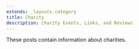 ```yaml
---
extends: _layouts.category
title: Charity
description: Charity Events, Links, and Reviews
---
```


These posts contain information about charities.

